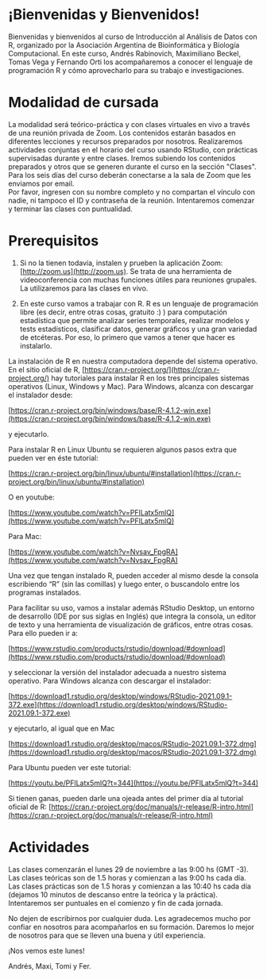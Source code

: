 # ¡Bienvenidas y Bienvenidos!

Bienvenidas y bienvenidos al curso de Introducción al Análisis de Datos con R, organizado por la Asociación Argentina de Bioinformática y Biología Computacional. En este curso, Andrés Rabinovich, Maximiliano Beckel, Tomas Vega y Fernando Orti los acompañaremos a conocer el lenguaje de programación R y cómo aprovecharlo para su trabajo e investigaciones.

# Modalidad de cursada
La modalidad será teórico-práctica y con clases virtuales en vivo a través de una reunión privada de Zoom. Los contenidos estarán basados en diferentes lecciones y recursos preparados por nosotros. Realizaremos actividades conjuntas en el horario del curso usando RStudio, con prácticas supervisadas durante y entre clases. Iremos subiendo los contenidos preparados y otros que se generen durante el curso en la sección "Clases".  
Para los seis días del curso deberán conectarse a la sala de Zoom que les enviamos por email.  
Por favor, ingresen con su nombre completo y no compartan el vínculo con nadie, ni tampoco el ID y contraseña de la reunión. Intentaremos comenzar y terminar las clases con puntualidad.

# Prerequisitos
1) Si no la tienen todavía, instalen y prueben la aplicación Zoom: [http://zoom.us](http://zoom.us). Se trata de una herramienta de videoconferencia con muchas funciones útiles para reuniones grupales. La utilizaremos para las clases en vivo.

2) En este curso vamos a trabajar con R. R es un lenguaje de programación libre (es decir, entre otras cosas, gratuito :) ) para computación estadística que permite analizar series temporales, realizar modelos y tests estadísticos, clasificar datos, generar gráficos y una gran variedad de etcéteras. Por eso, lo primero que vamos a tener que hacer es instalarlo.

La instalación de R en nuestra computadora depende del sistema operativo. En el sitio oficial de R, [https://cran.r-project.org/](https://cran.r-project.org/) hay tutoriales para instalar R en los tres principales sistemas operativos (Linux, Windows y Mac). Para Windows, alcanza con descargar el instalador desde:

[https://cran.r-project.org/bin/windows/base/R-4.1.2-win.exe](https://cran.r-project.org/bin/windows/base/R-4.1.2-win.exe)

y ejecutarlo.

Para instalar R en Linux Ubuntu se requieren algunos pasos extra que pueden ver en éste tutorial:

[https://cran.r-project.org/bin/linux/ubuntu/#installation](https://cran.r-project.org/bin/linux/ubuntu/#installation)

O en youtube:

[https://www.youtube.com/watch?v=PFlLatx5mlQ](https://www.youtube.com/watch?v=PFlLatx5mlQ)

Para Mac:

[https://www.youtube.com/watch?v=Nvsav_FpgRA](https://www.youtube.com/watch?v=Nvsav_FpgRA)

Una vez que tengan instalado R, pueden acceder al mismo desde la consola escribiendo “R” (sin las comillas) y luego enter, o buscandolo entre los programas instalados.

Para facilitar su uso, vamos a instalar además RStudio Desktop, un entorno de desarrollo (IDE por sus siglas en Inglés) que integra la consola, un editor de texto y una herramienta de visualización de gráficos, entre otras cosas. Para ello pueden ir a:

[https://www.rstudio.com/products/rstudio/download/#download](https://www.rstudio.com/products/rstudio/download/#download)

y seleccionar la versión del instalador adecuada a nuestro sistema operativo. Para Windows alcanza con descargar el instalador:

[https://download1.rstudio.org/desktop/windows/RStudio-2021.09.1-372.exe](https://download1.rstudio.org/desktop/windows/RStudio-2021.09.1-372.exe)

 y ejecutarlo, al igual que en Mac
 
[https://download1.rstudio.org/desktop/macos/RStudio-2021.09.1-372.dmg](https://download1.rstudio.org/desktop/macos/RStudio-2021.09.1-372.dmg)

Para Ubuntu pueden ver este tutorial:

[https://youtu.be/PFlLatx5mlQ?t=344](https://youtu.be/PFlLatx5mlQ?t=344)

Si tienen ganas, pueden darle una ojeada antes del primer día al tutorial oficial de R: [https://cran.r-project.org/doc/manuals/r-release/R-intro.html](https://cran.r-project.org/doc/manuals/r-release/R-intro.html)

# Actividades
Las clases comenzarán el lunes 29 de noviembre a las 9:00 hs (GMT -3).  
Las clases teóricas son de 1.5 horas y comienzan a las 9:00 hs cada día.
Las clases prácticas son de 1.5 horas y comienzan a las 10:40 hs cada día (dejamos 10 minutos de descanso entre la teórica y la práctica).
Intentaremos ser puntuales en el comienzo y fin de cada jornada.

No dejen de escribirnos por cualquier duda. Les agradecemos mucho por confiar en nosotros para acompañarlos en su formación. Daremos lo mejor de nosotros para que se lleven una buena y útil experiencia.

¡Nos vemos este lunes!

Andrés, Maxi, Tomi y Fer.
